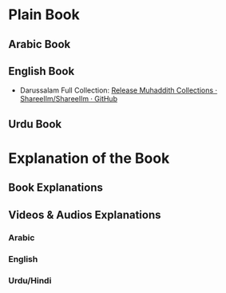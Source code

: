 # Plain Book

## Arabic Book

## English Book
- Darussalam Full Collection: [Release Muhaddith Collections · ShareeIlm/ShareeIlm · GitHub](https://github.com/ShareeIlm/ShareeIlm/releases/tag/Hadith)

## Urdu Book

# Explanation of the Book

## Book Explanations

## Videos & Audios Explanations
### Arabic
### English
### Urdu/Hindi
